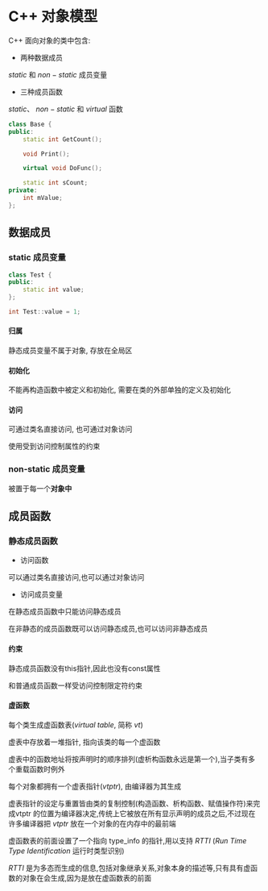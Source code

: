 <!--
 * @Brief        : 
 * @Author       : dmjcb
 * @Date         : 2022-09-19 21:28:16
 * @LastEditors  : dmjcb@outlook.com
 * @LastEditTime : 2024-09-27 12:11:52
-->

# C++ 对象模型

C++ 面向对象的类中包含:

- 两种数据成员

$static$ 和 $non-static$ 成员变量

- 三种成员函数

$static$、 $non-static$ 和 $virtual$ 函数

```c++
class Base {
public:
    static int GetCount();

    void Print();

    virtual void DoFunc();

    static int sCount; 
private:
    int mValue;
};
```

## 数据成员

### static 成员变量

```c++
class Test {
public:
    static int value;
};

int Test::value = 1;
```

#### 归属

静态成员变量不属于对象, 存放在全局区

#### 初始化

不能再构造函数中被定义和初始化, 需要在类的外部单独的定义及初始化

#### 访问

可通过类名直接访问, 也可通过对象访问

使用受到访问控制属性的约束

### non-static 成员变量

被置于每一个**对象中**

## 成员函数

### 静态成员函数

- 访问函数

可以通过类名直接访问,也可以通过对象访问

- 访问成员变量

在静态成员函数中只能访问静态成员

在非静态的成员函数既可以访问静态成员,也可以访问非静态成员

#### 约束

静态成员函数没有this指针,因此也没有const属性

和普通成员函数一样受访问控制限定符约束

#### 虚函数

每个类生成虚函数表($virtual$ $table$, 简称 $vt$)

虚表中存放着一堆指针, 指向该类的每一个虚函数

虚表中的函数地址将按声明时的顺序排列(虚析构函数永远是第一个),当子类有多个重载函数时例外

每个对象都拥有一个虚表指针($vtptr$), 由编译器为其生成

虚表指针的设定与重置皆由类的复制控制(构造函数、析构函数、赋值操作符)来完成vtptr 的位置为编译器决定,传统上它被放在所有显示声明的成员之后,不过现在许多编译器把 $vtptr$ 放在一个对象的在内存中的最前端

虚函数表的前面设置了一个指向 type_info 的指针,用以支持 $RTTI$ ($Run$ $Time$ $Type$ $Identification$ 运行时类型识别)

$RTTI$ 是为多态而生成的信息,包括对象继承关系,对象本身的描述等,只有具有虚函数的对象在会生成,因为是放在虚函数表的前面
